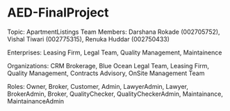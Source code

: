 # AED-FinalProject

Topic: ApartmentListings 
Team Members: Darshana Rokade (002705752), Vishal Tiwari (002775315), Renuka Huddar (002750433)

Enterprises: Leasing Firm, Legal Team, Quality Management, Maintainence

Organizations: CRM Brokerage, Blue Ocean Legal Team, Leasing Firm, Quality Management, Contracts Advisory, OnSite Management Team

Roles: Owner, Broker, Customer, Admin, LawyerAdmin, Lawyer, BrokerAdmin, Broker, QualityChecker, QualityCheckerAdmin, Maintainance, MaintainanceAdmin
